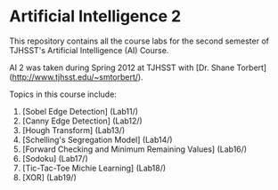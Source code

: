 Artificial Intelligence 2
=======================

This repository contains all the course labs for the second semester of TJHSST's Artificial Intelligence (AI) Course.

AI 2 was taken during Spring 2012 at TJHSST with [Dr. Shane Torbert] (http://www.tjhsst.edu/~smtorbert/).

Topics in this course include:

1. [Sobel Edge Detection] (Lab11/)
2. [Canny Edge Detection] (Lab12/)
3. [Hough Transform] (Lab13/)
4. [Schelling's Segregation Model] (Lab14/)
5. [Forward Checking and Minimum Remaining Values] (Lab16/)
6. [Sodoku] (Lab17/)
7. [Tic-Tac-Toe Michie Learning] (Lab18/)
8. [XOR] (Lab19/)

